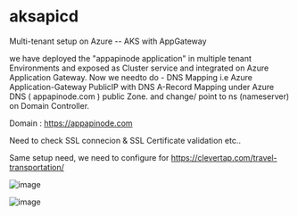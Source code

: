 # aksapicd

Multi-tenant setup on Azure -- AKS with AppGateway

we have deployed the "appapinode application" in multiple tenant Environments and exposed as Cluster service and integrated on Azure Application Gateway.
Now we needto do - DNS Mapping i.e Azure Application-Gateway PublicIP with DNS A-Record Mapping under Azure DNS ( appapinode.com ) public Zone. and change/ point to ns (nameserver) on Domain Controller.


Domain : https://appapinode.com

Need to check SSL connecion & SSL Certificate validation etc..


Same setup need, we need to configure for https://clevertap.com/travel-transportation/

![image](https://user-images.githubusercontent.com/36328585/224668500-d22440f3-8de2-4346-8a13-ccc24db42852.png)


![image](https://user-images.githubusercontent.com/36328585/224668525-d6147763-13b1-4f13-abc4-5893e0e961f3.png)






